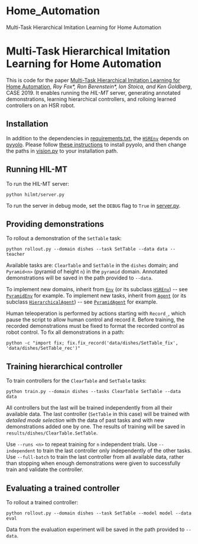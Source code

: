 # Home_Automation
Multi-Task Hierarchical Imitation Learning for Home Automation

# Multi-Task Hierarchical Imitation Learning for Home Automation

This is code for the paper [Multi-Task Hierarchical Imitation Learning for Home Automation](https://roydfox.com/pub/Fox2019Multi/), *Roy Fox\*, Ron Berenstein\*, Ion Stoica, and Ken Goldberg*, CASE 2019.
It enables running the *HIL-MT* server, generating annotated demonstrations, learning hierarchical controllers, and rolloing learned controllers on an HSR robot.

## Installation

In addition to the dependencies in [requirements.txt](requirements.txt), the [`HSREnv`](envs/hsr.py#L202) depends on [pyyolo](https://github.com/digitalbrain79/pyyolo).
Please follow [these instructions](https://github.com/digitalbrain79/pyyolo#building) to install pyyolo, and then change the paths in [vision.py](envs/vision.py) to your installation path.

## Running HIL-MT

To run the HIL-MT server:

`python hilmt/server.py`

To run the server in debug mode, set the `DEBUG` flag to `True` in [server.py](hilmt/server.py#L21).

## Providing demonstrations

To rollout a demonstration of the `SetTable` task:

`python rollout.py --domain dishes --task SetTable --data data --teacher`

Available tasks are: `ClearTable` and `SetTable` in the `dishes` domain; and `Pyramid<n>` (pyramid of height `n`) in the `pyramid` domain.
Annotated demonstrations will be saved in the path provided to `--data`.

To implement new domains, inherit from [`Env`](envs/env.py#L5) (or its subclass [`HSREnv`](envs/hsr.py#L202)) -- see [`PyramidEnv`](envs/pyramid.py#L4) for example.
To implement new tasks, inherit from [`Agent`](agents/agent.py#L6) (or its subclass [`HierarchicalAgent`](agents/hierarchical.py#L8)) -- see [`PyramidAgent`](agents/pyramid.py#L229) for example.

Human teleoperation is performed by actions starting with `Record_`, which pause the script to allow human control and record it.
Before training, the recorded demonstrations must be fixed to format the recorded control as robot control.
To fix all demonstrations in a path:

`python -c "import fix; fix.fix_record('data/dishes/SetTable_fix', 'data/dishes/SetTable_rec')"`

## Training hierarchical controller

To train controllers for the `ClearTable` and `SetTable` tasks:

`python train.py --domain dishes --tasks ClearTable SetTable --data data`

All controllers but the last will be trained independently from all their available data.
The last controller (`SetTable` in this case) will be trained with *detailed mode selection* with the data of past tasks and with new demonstrations added one by one.
The results of training will be saved in `results/dishes/ClearTable.SetTable`.

Use `--runs <n>` to repeat training for `n` independent trials.
Use `--independent` to train the last controller only independently of the other tasks.
Use `--full-batch` to train the last controller from all available data, rather than stopping when enough demonstrations were given to successfully train and validate the controller.

## Evaluating a trained controller

To rollout a trained controller:

`python rollout.py --domain dishes --task SetTable --model model --data eval`

Data from the evaluation experiment will be saved in the path provided to `--data`.
